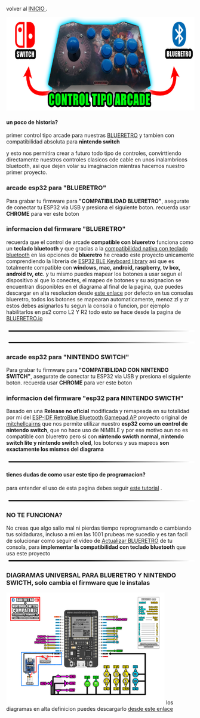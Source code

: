 
volver al [INICIO ](index.md).

<img src="imagenes/arcade.png"
height="250">


#### un poco de historia?
primer control tipo arcade para nuestras [BLUERETRO](https://github.com/darthcloud/BlueRetro) y tambien con compatibilidad absoluta para **nintendo switch**

y esto nos permitira crear a futuro todo tipo de controles, convirttiendo directamente nuestros controles clasicos cde cable en unos inalambricos bluetooth, asi que dejen volar su imaginacion mientras hacemos nuestro primer proyecto.


### arcade esp32 para **"BLUERETRO"** 
Para grabar tu firmware para **"COMPATIBILIDAD BLUERETRO"**, asegurate de conectar tu ESP32 via USB y presiona el siguiente boton. recuerda usar **CHROME** para ver este boton


<script type="module" src="install-button.js?module"></script>
<esp-web-install-button manifest="firmware/firmware_build/arcade-blueretro/manifest.json"></esp-web-install-button>
### informacion del firmware **"BLUERETRO"**
recuerda que el control de arcade **compatible con blueretro** funciona como un **teclado bluetooth** y que gracias a la [compatibilidad nativa con teclado bluetooth](https://www.youtube.com/watch?v=Y1S4s3QiVUM&t=192sen) en las opciones de **blueretro** he creado este proyecto unicamente comprendiendo la libreria de [ESP32 BLE Keyboard library](https://github.com/T-vK/ESP32-BLE-Keyboard) asi que es totalmente compatible con **windows, mac, android, raspberry, tv box, android tv, etc**. y tu mismo puedes mapear los botones a usar segun el dispositivo al que lo conectes, el mapeo de botones y su asignacion se encuentran disponibles en el diagrama al final de la pagina, que puedes descargar en alta resolucion desde [este enlace](https://www.mundoyakara.com/2022/07/hacer-control-arcade-bluetooth.html) por defecto en tus consolas blueretro, todos los botones se mapearan automaticamente, menoz zl y zr estos debes asignarlos tu segun la consola o funcion, por ejemplo habilitarlos en ps2 como L2 Y R2 todo esto se hace desde la pagina de [BLUERETRO.io](https://blueretro.io/)


<img src="imagenes/line.png"
height="5">


<img src="imagenes/line.png"
height="5">

### arcade esp32 para **"NINTENDO SWITCH"** 
Para grabar tu firmware para **"COMPATIBILIDAD CON NINTENDO SWITCH"**, asegurate de conectar tu ESP32 via USB y presiona el siguiente boton. recuerda usar **CHROME** para ver este boton


<script type="module" src="install-button.js?module"></script>
<esp-web-install-button manifest="firmware/firmware_build/arcade-switch/manifest.json"></esp-web-install-button>
### informacion del firmware **"esp32 para NINTENDO SWICTH"**
Basado en una **Release no oficial** modificada y remapeada en su totalidad por mi del [ESP-IDF RetroBlue Bluetooth Gamepad AP](https://github.com/mitchellcairns/RetroBlue-ESP32) proyecto original de [mitchellcairns](https://github.com/mitchellcairns) que nos permite utilizar nuestro **esp32 como un control de nintendo switch**, que no hace uso de NIMBLE y por ese motivo aun no es compatible con blueretro pero si con **nintendo swicth normal, nintendo switch lite y nintendo switch oled**,
los botones y sus mapeos **son exactamente los mismos del diagrama**



<img src="imagenes/line.png"
height="5">




  
#### tienes dudas de como usar este tipo de programacion?


para entender el uso de esta pagina debes seguir [este tutorial](https://youtu.be/NLdcXWorapA) .

<img src="imagenes/line.png"
height="5">

### NO TE FUNCIONA? 
No creas que algo salio mal ni pierdas tiempo reprogramando o cambiando tus soldaduras, incluso a mi en las 1001 prubeas me sucedio y es tan facil de solucionar como seguir el video de [Actualizar BLUERETRO](https://youtu.be/wpAVl-TC-Xg) de tu consola, para **implementar la compatibilidad con teclado bluetooth** que usa este proyecto
<img src="imagenes/line.png"
height="5">
### DIAGRAMAS UNIVERSAL PARA BLUERETRO Y NINTENDO SWICTH, solo cambia el firmware que le instalas

<img src="imagenes/diagrama-arcade-blueretro.jpg"
height="300">
los diagramas en alta definicion puedes descargarlo [desde este enlace](https://www.mundoyakara.com/2022/07/hacer-control-arcade-bluetooth.html)

